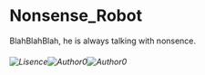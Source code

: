 # Nonsense_Robot
BlahBlahBlah, he is always talking with nonsence.



###### ![Lisence](https://img.shields.io/badge/License-GPL-green)![Author0](http://img.shields.io/badge/Author-Alison-red)![Author0](http://img.shields.io/badge/Author-Max-red)

